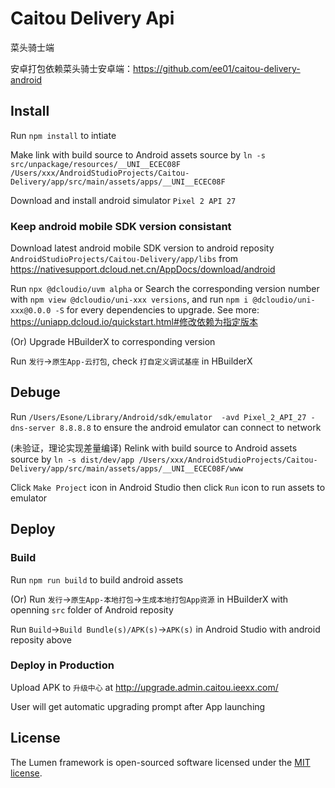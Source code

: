 # Caitou Delivery Api

菜头骑士端

安卓打包依赖菜头骑士安卓端：https://github.com/ee01/caitou-delivery-android

## Install
Run `npm install` to intiate

Make link with build source to Android assets source by `ln -s src/unpackage/resources/__UNI__ECEC08F /Users/xxx/AndroidStudioProjects/Caitou-Delivery/app/src/main/assets/apps/__UNI__ECEC08F`

Download and install android simulator `Pixel 2 API 27`

### Keep android mobile SDK version consistant

Download latest android mobile SDK version to android reposity `AndroidStudioProjects/Caitou-Delivery/app/libs` from https://nativesupport.dcloud.net.cn/AppDocs/download/android

Run `npx @dcloudio/uvm alpha` or Search the corresponding version number with `npm view @dcloudio/uni-xxx versions`, and run `npm i @dcloudio/uni-xxx@0.0.0 -S` for every dependencies to upgrade.
See more: https://uniapp.dcloud.io/quickstart.html#修改依赖为指定版本

(Or) Upgrade HBuilderX to corresponding version

Run `发行`->`原生App-云打包`, check `打自定义调试基座` in HBuilderX

## Debuge

Run `/Users/Esone/Library/Android/sdk/emulator  -avd Pixel_2_API_27 -dns-server 8.8.8.8` to ensure the android emulator can connect to network

(未验证，理论实现差量编译) Relink with build source to Android assets source by `ln -s dist/dev/app /Users/xxx/AndroidStudioProjects/Caitou-Delivery/app/src/main/assets/apps/__UNI__ECEC08F/www`

Click `Make Project` icon in Android Studio then click `Run` icon to run assets to emulator

## Deploy

### Build
Run `npm run build` to build android assets

(Or) Run `发行`->`原生App-本地打包`->`生成本地打包App资源` in HBuilderX with openning `src` folder of Android reposity

Run `Build`->`Build Bundle(s)/APK(s)`->`APK(s)` in Android Studio with android reposity above

### Deploy in Production
Upload APK to `升级中心` at http://upgrade.admin.caitou.ieexx.com/

User will get automatic upgrading prompt after App launching

## License

The Lumen framework is open-sourced software licensed under the [MIT license](https://opensource.org/licenses/MIT).
